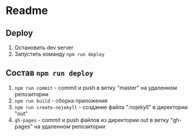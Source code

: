 # Readme

## Deploy
1. Остановить dev server
2. Запустить команду `npm run deploy`

## Состав `npm run deploy`
1. `npm run commit` - commit и push в ветку "master" на удаленном репозитории
2. `npm run build` - сборка приложения
3. `npm run create-nojekyll` - создание файла ".nojekyll" в директории "out"
4. `gh-pages` - commit и push файлов из директории out в ветку "gh-pages" на удаленном репозитории
